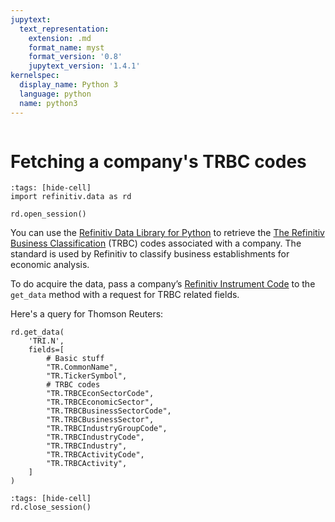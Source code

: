 ```yaml
---
jupytext:
  text_representation:
    extension: .md
    format_name: myst
    format_version: '0.8'
    jupytext_version: '1.4.1'
kernelspec:
  display_name: Python 3
  language: python
  name: python3
---
```

```{include} _templates/nav.html
```

# Fetching a company's TRBC codes

```{code-cell}
:tags: [hide-cell]
import refinitiv.data as rd

rd.open_session()
```

You can use the [Refinitiv Data Library for Python](https://pypi.org/project/refinitiv-data/) to retrieve the [The Refinitiv Business Classification](https://en.wikipedia.org/wiki/The_Refinitiv_Business_Classification) (TRBC) codes associated with a company. The standard is used by Refinitiv to classify business establishments for economic analysis.

To do acquire the data, pass a company’s [Refinitiv Instrument Code](https://en.wikipedia.org/wiki/Refinitiv_Identification_Code) to the `get_data` method with a request for TRBC related fields.

Here's a query for Thomson Reuters:

```{code-cell}
rd.get_data(
    'TRI.N',
    fields=[
        # Basic stuff
        "TR.CommonName",
        "TR.TickerSymbol",
        # TRBC codes
        "TR.TRBCEconSectorCode",
        "TR.TRBCEconomicSector",
        "TR.TRBCBusinessSectorCode",
        "TR.TRBCBusinessSector",
        "TR.TRBCIndustryGroupCode",
        "TR.TRBCIndustryCode",
        "TR.TRBCIndustry",
        "TR.TRBCActivityCode",
        "TR.TRBCActivity",
    ]
)
```

```{code-cell}
:tags: [hide-cell]
rd.close_session()
```
